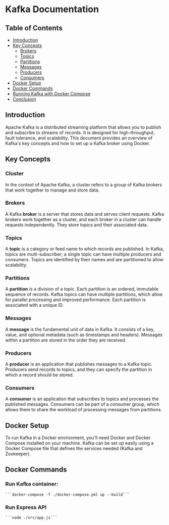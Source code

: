 # Kafka Documentation



## Table of Contents
- [Introduction](#introduction)
- [Key Concepts](#key-concepts)
  - [Brokers](#brokers)
  - [Topics](#topics)
  - [Partitions](#partitions)
  - [Messages](#messages)
  - [Producers](#producers)
  - [Consumers](#consumers)
- [Docker Setup](#docker-setup)
- [Docker Commands](#docker-commands)
- [Running Kafka with Docker Compose](#running-kafka-with-docker-compose)
- [Conclusion](#conclusion)

## Introduction
Apache Kafka is a distributed streaming platform that allows you to publish and subscribe to streams of records. It is designed for high-throughput, fault tolerance, and scalability. This document provides an overview of Kafka's key concepts and how to set up a Kafka broker using Docker.

## Key Concepts

### Cluster
In the context of Apache Kafka, a cluster refers to a group of Kafka brokers that work together to manage and store data. 

### Brokers
A Kafka **broker** is a server that stores data and serves client requests. Kafka brokers work together as a cluster, and each broker in a cluster can handle requests independently. They store topics and their associated data.

### Topics
A **topic** is a category or feed name to which records are published. In Kafka, topics are multi-subscriber; a single topic can have multiple producers and consumers. Topics are identified by their names and are partitioned to allow scalability.

### Partitions
A **partition** is a division of a topic. Each partition is an ordered, immutable sequence of records. Kafka topics can have multiple partitions, which allow for parallel processing and improved performance. Each partition is associated with a unique ID.

### Messages
A **message** is the fundamental unit of data in Kafka. It consists of a key, value, and optional metadata (such as timestamps and headers). Messages within a partition are stored in the order they are received.

### Producers
A **producer** is an application that publishes messages to a Kafka topic. Producers send records to topics, and they can specify the partition in which a record should be stored.

### Consumers
A **consumer** is an application that subscribes to topics and processes the published messages. Consumers can be part of a consumer group, which allows them to share the workload of processing messages from partitions.

## Docker Setup
To run Kafka in a Docker environment, you'll need Docker and Docker Compose installed on your machine. Kafka can be set up easily using a Docker Compose file that defines the services needed (Kafka and Zookeeper).

## Docker Commands

### Run Kafka container:
    ```docker-compose -f ./docker-compose.yml up --build```

### Run Express API
    ```node ./src/app.js```